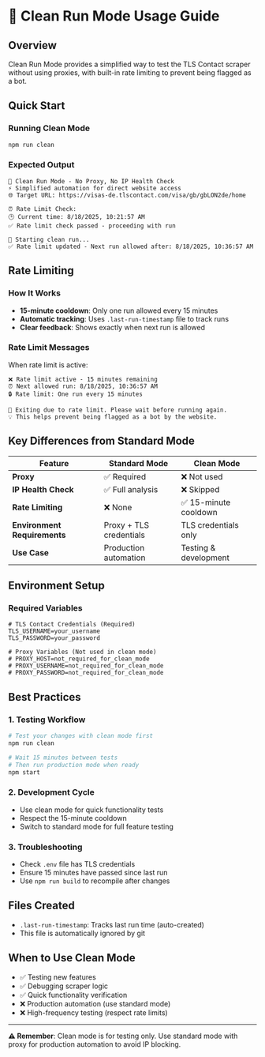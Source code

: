 # 🧹 Clean Run Mode Usage Guide

## Overview
Clean Run Mode provides a simplified way to test the TLS Contact scraper without using proxies, with built-in rate limiting to prevent being flagged as a bot.

## Quick Start

### Running Clean Mode
```bash
npm run clean
```

### Expected Output
```
🧹 Clean Run Mode - No Proxy, No IP Health Check
⚡ Simplified automation for direct website access
🌐 Target URL: https://visas-de.tlscontact.com/visa/gb/gbLON2de/home

⏰ Rate Limit Check:
🕒 Current time: 8/18/2025, 10:21:57 AM
✅ Rate limit check passed - proceeding with run

🚀 Starting clean run...
✅ Rate limit updated - Next run allowed after: 8/18/2025, 10:36:57 AM
```

## Rate Limiting

### How It Works
- **15-minute cooldown**: Only one run allowed every 15 minutes
- **Automatic tracking**: Uses `.last-run-timestamp` file to track runs
- **Clear feedback**: Shows exactly when next run is allowed

### Rate Limit Messages
When rate limit is active:
```
❌ Rate limit active - 15 minutes remaining
⏰ Next allowed run: 8/18/2025, 10:36:57 AM
🔒 Rate limit: One run every 15 minutes

🛑 Exiting due to rate limit. Please wait before running again.
💡 This helps prevent being flagged as a bot by the website.
```

## Key Differences from Standard Mode

| Feature | Standard Mode | Clean Mode |
|---------|---------------|------------|
| **Proxy** | ✅ Required | ❌ Not used |
| **IP Health Check** | ✅ Full analysis | ❌ Skipped |
| **Rate Limiting** | ❌ None | ✅ 15-minute cooldown |
| **Environment Requirements** | Proxy + TLS credentials | TLS credentials only |
| **Use Case** | Production automation | Testing & development |

## Environment Setup

### Required Variables
```env
# TLS Contact Credentials (Required)
TLS_USERNAME=your_username
TLS_PASSWORD=your_password

# Proxy Variables (Not used in clean mode)
# PROXY_HOST=not_required_for_clean_mode
# PROXY_USERNAME=not_required_for_clean_mode  
# PROXY_PASSWORD=not_required_for_clean_mode
```

## Best Practices

### 1. Testing Workflow
```bash
# Test your changes with clean mode first
npm run clean

# Wait 15 minutes between tests
# Then run production mode when ready
npm start
```

### 2. Development Cycle
- Use clean mode for quick functionality tests
- Respect the 15-minute cooldown
- Switch to standard mode for full feature testing

### 3. Troubleshooting
- Check `.env` file has TLS credentials
- Ensure 15 minutes have passed since last run
- Use `npm run build` to recompile after changes

## Files Created
- `.last-run-timestamp`: Tracks last run time (auto-created)
- This file is automatically ignored by git

## When to Use Clean Mode
- ✅ Testing new features
- ✅ Debugging scraper logic
- ✅ Quick functionality verification
- ❌ Production automation (use standard mode)
- ❌ High-frequency testing (respect rate limits)

---

**⚠️ Remember**: Clean mode is for testing only. Use standard mode with proxy for production automation to avoid IP blocking.
